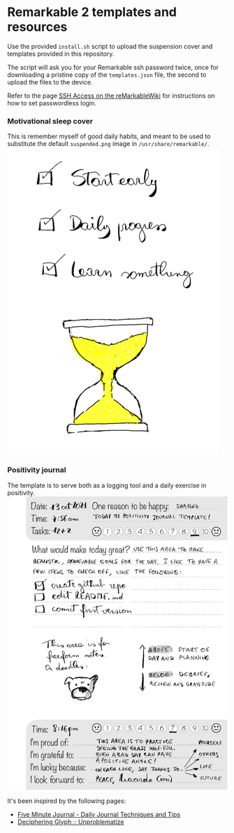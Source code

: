 # Remarkable 2 templates and resources
Use the provided ```install.sh``` script to upload the suspension cover and templates provided in this repository.

The script will ask you for your Remarkable ssh password twice, once for downloading a pristine copy of the ```templates.json``` file, the second to upload the files to the device.

Refer to the page [SSH Access on the reMarkableWiki](https://remarkablewiki.com/tech/ssh) for instructions on how to set passwordless login.

### Motivational sleep cover
This is remember myself of good daily habits, and meant to be used to substitute the default ```suspended.png``` image in ```/usr/share/remarkable/```.
[![EverydayMantra](https://github.com/r1cc4rdo/Remarkable2/blob/main/images/EverydayMantra_thumb.png?raw=true)](https://github.com/r1cc4rdo/Remarkable2/blob/main/modified/suspended.png?raw=true)

### Positivity journal
The template is to serve both as a logging tool and a daily exercise in positivity.
[![PositivityJournal](https://github.com/r1cc4rdo/Remarkable2/blob/main/images/PositivityJournal_HowTo_thumb.png?raw=true)](https://github.com/r1cc4rdo/Remarkable2/blob/main/images/PositivityJournal_HowTo.png?raw=true)

It's been inspired by the following pages:
* [Five Minute Journal - Daily Journal Techniques and Tips](https://briansunter.com/blog/five-minute-journal/)
* [Deciphering Glyph :: Unproblematize](https://glyph.twistedmatrix.com/2021/08/unproblematize.html)
